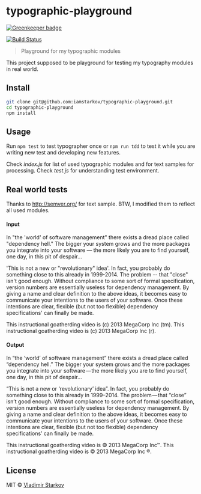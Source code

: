 # typographic-playground

[![Greenkeeper badge](https://badges.greenkeeper.io/iamstarkov/typographic-playground.svg)](https://greenkeeper.io/)

[![Build Status][travis-image]][travis-url]

> Playground for my typographic modules

This project supposed to be playground for testing my typography modules in real world.


## Install

```sh
git clone git@github.com:iamstarkov/typographic-playground.git
cd typographic-playground
npm install
```


## Usage

Run `npm test` to test typographer once or `npm run tdd` to test it while you are writing new test and developing new features.

Check *index.js* for list of used typographic modules and for text samples for processing. Check *test.js* for understanding test environment.

## Real world tests

Thanks to http://semver.org/ for text sample. BTW, I modified them to reflect all used modules.

#### Input

In "the 'world' of software management" there exists a dread place called
"dependency hell."  The bigger your system grows and the more packages you
integrate into your software —  the more likely you are to find yourself,
one day, in this pit of despair...

'This is not a new or "revolutionary" idea'.  In fact,  you probably do something
close to this already in 1999-2014.  The problem -- that "close" isn't good enough.
Without compliance to some sort of formal specification,  version numbers
are essentially useless for dependency management.  By giving a name and
clear definition to the above ideas,  it becomes easy to communicate your
intentions to the users of your software.  Once these intentions are clear,
flexible (but not too flexible) dependency specifications' can finally be made.

This instructional goatherding video is (c) 2013 MegaCorp Inc (tm).
This instructional goatherding video is (c) 2013 MegaCorp Inc (r).

#### Output

In “the ‘world’ of software management” there exists a dread place called
“dependency hell.” The bigger your system grows and the more packages you
integrate into your software — the more likely you are to find yourself,
one day, in this pit of despair…

“This is not a new or ‘revolutionary’ idea”. In fact, you probably do something
close to this already in 1999–2014. The problem — that “close” isn’t good enough.
Without compliance to some sort of formal specification, version numbers
are essentially useless for dependency management. By giving a name and
clear definition to the above ideas, it becomes easy to communicate your
intentions to the users of your software. Once these intentions are clear,
flexible (but not too flexible) dependency specifications’ can finally be made.

This instructional goatherding video is © 2013 MegaCorp Inc™.
This instructional goatherding video is © 2013 MegaCorp Inc ®.


## License

MIT © [Vladimir Starkov](https://iamstarkov.com/)

[travis-url]: https://travis-ci.org/iamstarkov/typographic-playground
[travis-image]: http://img.shields.io/travis/iamstarkov/typographic-playground.svg
